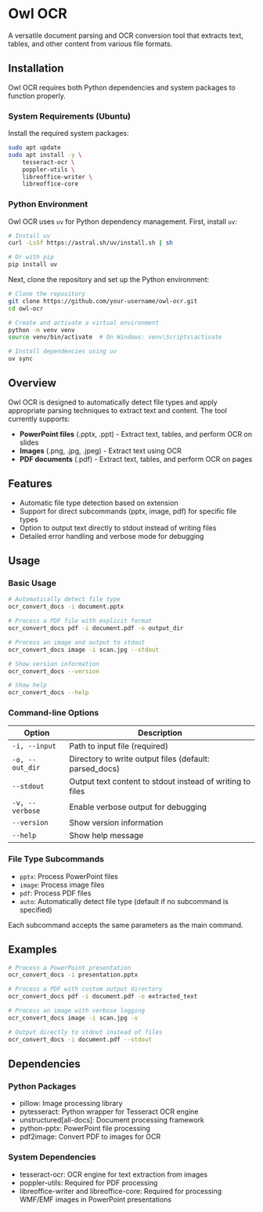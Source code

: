# Owl OCR

A versatile document parsing and OCR conversion tool that extracts text, tables, and other content from various file formats.

## Installation

Owl OCR requires both Python dependencies and system packages to function properly.

### System Requirements (Ubuntu)

Install the required system packages:

```bash
sudo apt update
sudo apt install -y \
    tesseract-ocr \
    poppler-utils \
    libreoffice-writer \
    libreoffice-core
```

### Python Environment

Owl OCR uses `uv` for Python dependency management. First, install `uv`:

```bash
# Install uv
curl -LsSf https://astral.sh/uv/install.sh | sh

# Or with pip
pip install uv
```

Next, clone the repository and set up the Python environment:

```bash
# Clone the repository
git clone https://github.com/your-username/owl-ocr.git
cd owl-ocr

# Create and activate a virtual environment
python -m venv venv
source venv/bin/activate  # On Windows: venv\Scripts\activate

# Install dependencies using uv
uv sync
```

## Overview

Owl OCR is designed to automatically detect file types and apply appropriate parsing techniques to extract text and content. The tool currently supports:

- **PowerPoint files** (.pptx, .ppt) - Extract text, tables, and perform OCR on slides
- **Images** (.png, .jpg, .jpeg) - Extract text using OCR
- **PDF documents** (.pdf) - Extract text, tables, and perform OCR on pages

## Features

- Automatic file type detection based on extension
- Support for direct subcommands (pptx, image, pdf) for specific file types
- Option to output text directly to stdout instead of writing files
- Detailed error handling and verbose mode for debugging

## Usage

### Basic Usage

```bash
# Automatically detect file type
ocr_convert_docs -i document.pptx

# Process a PDF file with explicit format
ocr_convert_docs pdf -i document.pdf -o output_dir

# Process an image and output to stdout
ocr_convert_docs image -i scan.jpg --stdout

# Show version information
ocr_convert_docs --version

# Show help
ocr_convert_docs --help
```

### Command-line Options

| Option | Description |
|--------|-------------|
| `-i, --input` | Path to input file (required) |
| `-o, --out_dir` | Directory to write output files (default: parsed_docs) |
| `--stdout` | Output text content to stdout instead of writing to files |
| `-v, --verbose` | Enable verbose output for debugging |
| `--version` | Show version information |
| `--help` | Show help message |

### File Type Subcommands

- `pptx`: Process PowerPoint files
- `image`: Process image files
- `pdf`: Process PDF files
- `auto`: Automatically detect file type (default if no subcommand is specified)

Each subcommand accepts the same parameters as the main command.

## Examples

```bash
# Process a PowerPoint presentation
ocr_convert_docs -i presentation.pptx

# Process a PDF with custom output directory
ocr_convert_docs pdf -i document.pdf -o extracted_text

# Process an image with verbose logging
ocr_convert_docs image -i scan.jpg -v

# Output directly to stdout instead of files
ocr_convert_docs -i document.pdf --stdout
```

## Dependencies

### Python Packages
- pillow: Image processing library
- pytesseract: Python wrapper for Tesseract OCR engine
- unstructured[all-docs]: Document processing framework
- python-pptx: PowerPoint file processing
- pdf2image: Convert PDF to images for OCR

### System Dependencies
- tesseract-ocr: OCR engine for text extraction from images
- poppler-utils: Required for PDF processing
- libreoffice-writer and libreoffice-core: Required for processing WMF/EMF images in PowerPoint presentations